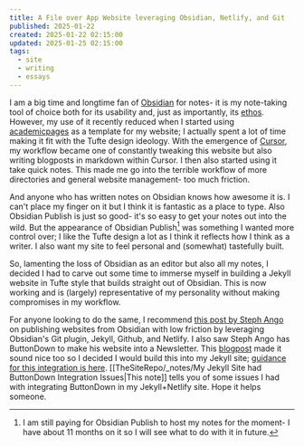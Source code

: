 ```yaml
---
title: A File over App Website leveraging Obsidian, Netlify, and Git
published: 2025-01-22
created: 2025-01-22 02:15:00
updated: 2025-01-25 02:15:00
tags:
  - site
  - writing
  - essays
---
```

I am a big time and longtime fan of [Obsidian](https://obsidian.md) for notes- it is my note-taking
tool of choice both for its usability and, just as importantly, its [ethos](https://stephango.com/file-over-app).
However, my use of it recently reduced when I started using [academicpages](https://academicpages.github.io/)
as a template for my website; I actually spent a lot of time making it fit
with the Tufte design ideology. With the emergence of [Cursor](https://cursor.ai), my workflow became
one of constantly tweaking this website but also writing blogposts in markdown within Cursor. I then also started using it take quick notes. This made me go into the terrible workflow of more directories and general website management- too much friction.

And anyone who has written notes on Obsidian knows how awesome it is. I can't place my finger on it but I think it is fantastic as a place to type. Also Obsidian Publish is just so good- it's so easy to get your notes out into the wild. But the appearance of Obsidian Publish[^1] was something I wanted more control over; I like the Tufte design a lot as I think it reflects how I think as a writer. I also want my site to feel personal and (somewhat) tastefully built. 

So, lamenting the loss of Obsidian as an editor but also all my notes, I decided I had to carve out some time to immerse myself in building a Jekyll website in Tufte style that builds straight out of Obsidian. This is now working and is (largely) representative of my personality without making compromises in my workflow.

For anyone looking to do the same, I recommend [this post by Steph Ango](https://stephango.com/vault)  on publishing websites from Obsidian with low friction by leveraging Obsidian's Git plugin, Jekyll, Github, and Netlify. I also saw Steph Ango has ButtonDown to make his website into a Newsletter. This [blogpost](https://michaelsoolee.com/buttondown-newsletter-5-reasons/) made it sound nice too so I decided I would build this into  my  Jekyll site; [guidance for this integration is here](https://buttondown.com/blog/netlify). [[TheSiteRepo/_notes/My Jekyll Site had ButtonDown Integration Issues|This note]] tells you of some issues I had with integrating ButtonDown in my Jekyll+Netlify site. Hope it helps someone.

[^1]: I am still paying for Obsidian Publish to host my notes for the moment- I have about 11 months on it so I will see what to do with it in future.